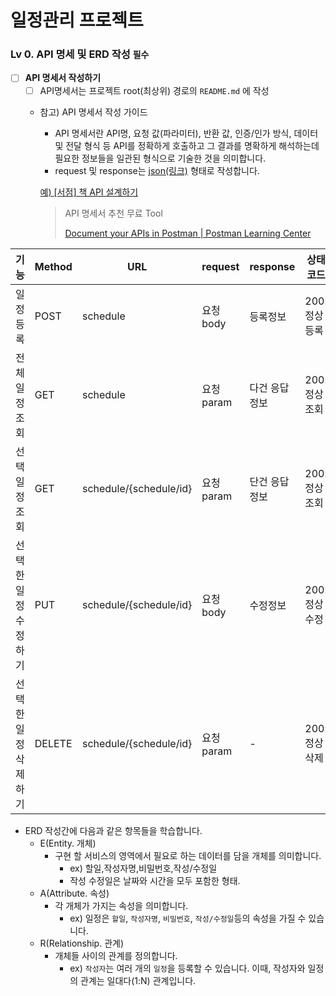 # 일정관리 프로젝트

### Lv 0. API 명세 및 ERD 작성   `필수`

- [ ]  **API 명세서 작성하기**
    - [ ]  API명세서는 프로젝트 root(최상위) 경로의 `README.md` 에 작성
    - 참고) API 명세서 작성 가이드
        - API 명세서란 API명, 요청 값(파라미터), 반환 값, 인증/인가 방식, 데이터 및 전달 형식 등 API를 정확하게 호출하고 그 결과를 명확하게 해석하는데 필요한 정보들을 일관된 형식으로 기술한 것을 의미합니다.
        - request 및 response는 [json(링크)](https://namu.wiki/w/JSON) 형태로 작성합니다.
        
        [예) [서점] 책 API 설계하기](https://www.notion.so/1832dc3ef5148117b04eff90ef7264e7?pvs=21)
        
        > API 명세서 추천 무료 Tool
        > 
        > 
        > [Document your APIs in Postman | Postman Learning Center](https://learning.postman.com/docs/publishing-your-api/api-documentation-overview/)
        >
|  기능                |Method |URL        |request |response|상태코드|
|------                 |-------|-----      |------- |------- |-------  |
| 일정등록              |POST   |schedule   |요청body|등록정보|200:정상등록|
| 전체일정 조회         |GET    |schedule   |요청param|다건 응답정보|200:정상조회|
| 선택일정조회          |GET    |schedule/{schedule/id} |요청param|단건 응답 정보|200:정상조회|
| 선택한 일정 수정하기  |PUT    |schedule/{schedule/id} |요청body|수정정보|200:정상수정|
| 선택한 일정 삭제하기  |DELETE |schedule/{schedule/id} |요청param|-|200:정상삭제|


        
        
  - ERD 작성간에 다음과 같은 항목들을 학습합니다.
    - E(Entity. 개체)
        - 구현 할 서비스의 영역에서 필요로 하는 데이터를 담을 개체를 의미합니다.
            - ex) 할일,작성자명,비밀번호,작성/수정일
            - 작성 수정일은 날짜와 시간을 모두 포함한 형태.
    - A(Attribute. 속성)
        - 각 개체가 가지는 속성을 의미합니다.
            - ex) 일정은 `할일`, `작성자명`, `비밀번호`, `작성/수정일`등의 속성을 가질 수 있습니다.
    - R(Relationship. 관계)
        - 개체들 사이의 관계를 정의합니다.
            - ex) `작성자`는 여러 개의 `일정`을 등록할 수 있습니다. 이때, 작성자와 일정의 관계는 일대다(1:N) 관계입니다.      
